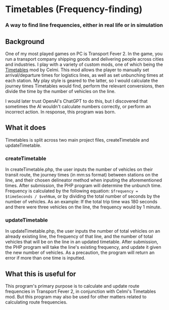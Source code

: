 # Timetables (Frequency-finding)
### A way to find line frequencies, either in real life or in simulation

## Background
One of my most played games on PC is Transport Fever 2. In the game, you run a transport company shipping goods and delivering people across
cities and industries. I play with a variety of custom mods, one of which being the [Timetables](https://steamcommunity.com/workshop/filedetails/?id=2408373260) mod by Celmi.
This mod allows the player to manually set arrival/departure times for logistics lines, as well as set unbunching times at each station. My play style
is geared to the latter, so I would calculate the journey times Timetables would find, perform the relevant conversions, then divide the time by the number
of vehicles on the line.

I would later trust OpenAI's ChatGPT to do this, but I discovered that sometimes the AI wouldn't calculate numbers correctly, or perform an incorrect action.
In response, this program was born.

## What it does
Timetables is split across two main project files, createTimetable and updateTimetable.

### createTimetable
In createTimetable.php, the user inputs the number of vehicles on their transit route, the journey times (in mm:ss format) between stations on the line, and their chosen delineator method when inputing the aforementioned times. After submission, the PHP program will determine the unbunch time. Frequency is calculated by the following equation:
`$frequency = $timeSeconds / $vehNum`, or by dividing the total number of seconds by the number of vehicles. 
As an example: If the total trip time was 180 seconds and there were three vehicles on the line, the frequency would by 1 minute.

### updateTimetable
In updateTimetable.php, the user inputs the number of total vehicles on an already existing line, the frequency of that line, and the number of total vehicles that will be on the line in an updated timetable. After submission, the PHP program will take the line's existing frequency, and update it given the new number of vehicles. As a precaution, the program will return an error if more than one time is inputted.

## What this is useful for
This program's primary purpose is to calculate and update route frequencies in Transport Fever 2, in conjunction with Celmi's Timetables mod. But this program may
also be used for other matters related to calculating route frequencies.
